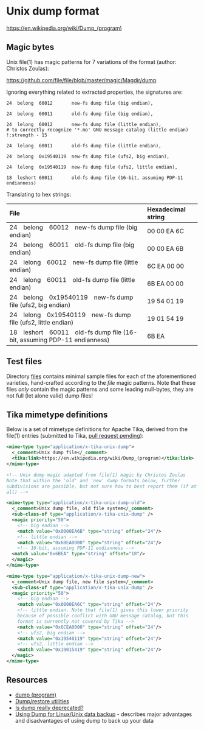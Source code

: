 # Unix dump format

<https://en.wikipedia.org/wiki/Dump_(program)>

## Magic bytes

Unix file(1) has magic patterns for 7 variations of the format (author: Christos Zoulas):

<https://github.com/file/file/blob/master/magic/Magdir/dump>

Ignoring everything related to extracted properties, the signatures are:

    24	belong	60012		new-fs dump file (big endian),

    24	belong	60011		old-fs dump file (big endian),

    24	lelong	60012		new-fs dump file (little endian),
    # to correctly recognize '*.mo' GNU message catalog (little endian)
    !:strength - 15

    24	lelong	60011		old-fs dump file (little endian),

    24	belong	0x19540119	new-fs dump file (ufs2, big endian),

    24	lelong	0x19540119	new-fs dump file (ufs2, little endian),

    18	leshort	60011		old-fs dump file (16-bit, assuming PDP-11 endianness)

Translating to hex strings:

|File|Hexadecimal string|
|:--|:--|
|24&emsp;belong&emsp;60012&emsp;new-fs dump file (big endian)|00 00 EA 6C|
|24&emsp;belong&emsp;60011&emsp;old-fs dump file (big endian)|00 00 EA 6B|
|24&emsp;lelong&emsp;60012&emsp;new-fs dump file (little endian)|6C EA 00 00|
|24&emsp;lelong&emsp;60011&emsp;old-fs dump file (little endian)|6B EA 00 00|
|24&emsp;belong&emsp;0x19540119&emsp;new-fs dump file (ufs2, big endian)|19 54 01 19|
|24&emsp;lelong&emsp;0x19540119&emsp;new-fs dump file (ufs2, little endian)|19 01 54 19|
|18&emsp;leshort&emsp;60011&emsp;old-fs dump file (16-bit, assuming PDP-11 endianness)|6B EA|

## Test files

Directory [files](./files/) contains minimal sample files for each of the aforementioned varieties, hand-crafted according to the *file* magic patterns. Note that these files *only* contain the magic patterns and some leading null-bytes, they are not full (let alone valid) dump files!

## Tika mimetype definitions

Below is a set of mimetype definitions for Apache Tika, derived from the file(1) entries (submitted to Tika, [pull request pending](https://github.com/apache/tika/pull/266)):

```xml
<mime-type type="application/x-tika-unix-dump">
  <_comment>Unix dump file</_comment>
  <tika:link>https://en.wikipedia.org/wiki/Dump_(program)</tika:link>
</mime-type>

<!-- Unix dump magic adapted from file(1) magic by Christos Zoulas
Note that within the 'old' and 'new' dump formats below, further
subdivisions are possible, but not sure how to best report them (if at
all) -->

<mime-type type="application/x-tika-unix-dump-old">
  <_comment>Unix dump file, old file system</_comment>
  <sub-class-of type="application/x-tika-unix-dump" />
  <magic priority="50">
    <!-- big endian -->
    <match value="0x0000EA6B" type="string" offset="24"/>
    <!-- little endian -->
    <match value="0x6BEA0000" type="string" offset="24"/>
    <!-- 16-bit, assuming PDP-11 endianness -->
  <match value="0x6BEA" type="string" offset="18"/>
  </magic>
</mime-type>

<mime-type type="application/x-tika-unix-dump-new">
  <_comment>Unix dump file, new file system</_comment>
  <sub-class-of type="application/x-tika-unix-dump" />
  <magic priority="50">
    <!-- big endian -->
    <match value="0x0000EA6C" type="string" offset="24"/>
    <!-- little endian. Note that file(1) gives this lower priority
    because of possible conflict with GNU message catalog, but this
    format is currently not covered by Tika -->
    <match value="0x6CEA0000" type="string" offset="24"/>
    <!-- ufs2, big endian -->
    <match value="0x19540119" type="string" offset="24"/>
    <!-- ufs2, little endian -->
    <match value="0x19015419" type="string" offset="24"/>
  </magic>
</mime-type>
```

## Resources

- [dump (program)](https://en.wikipedia.org/wiki/Dump_(program))
- [Dump/restore utilities](http://dump.sourceforge.net/)
- [Is dump really deprecated?](http://dump.sourceforge.net/isdumpdeprecated.html)
- [Using Dump for Linux/Unix data backup](https://searchdatabackup.techtarget.com/tip/Using-Dump-for-Linux-Unix-data-backup) - describes major advantages and disadvantages of using dump to back up your data

<!--
Quote:

> There are a lot of switches, not much explanation and dump assumes you mean what you tell it. It's powerful, but when used carelessly it can hopelessly corrupt your backups, or your entire file system.
-->
